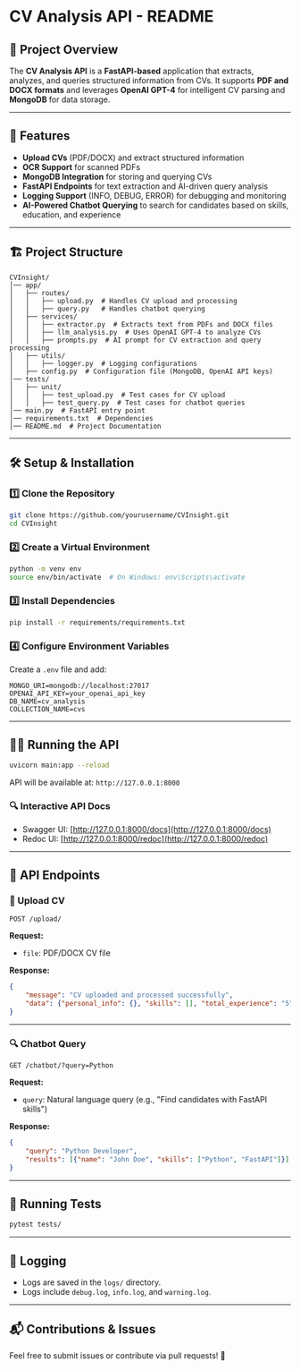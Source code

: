 # CV Analysis API - README

## 📌 Project Overview
The **CV Analysis API** is a **FastAPI-based** application that extracts, analyzes, and queries structured information from CVs. It supports **PDF and DOCX formats** and leverages **OpenAI GPT-4** for intelligent CV parsing and **MongoDB** for data storage.

---

## 🚀 Features
- **Upload CVs** (PDF/DOCX) and extract structured information
- **OCR Support** for scanned PDFs
- **MongoDB Integration** for storing and querying CVs
- **FastAPI Endpoints** for text extraction and AI-driven query analysis
- **Logging Support** (INFO, DEBUG, ERROR) for debugging and monitoring
- **AI-Powered Chatbot Querying** to search for candidates based on skills, education, and experience

---

## 🏗️ Project Structure
```
CVInsight/
│── app/
│   ├── routes/
│   │   ├── upload.py  # Handles CV upload and processing
│   │   ├── query.py   # Handles chatbot querying
│   ├── services/
│   │   ├── extractor.py  # Extracts text from PDFs and DOCX files
│   │   ├── llm_analysis.py  # Uses OpenAI GPT-4 to analyze CVs
│   │   ├── prompts.py  # AI prompt for CV extraction and query processing
│   ├── utils/
│   │   ├── logger.py  # Logging configurations
│   ├── config.py  # Configuration file (MongoDB, OpenAI API keys)
│── tests/
│   ├── unit/
│   │   ├── test_upload.py  # Test cases for CV upload
│   │   ├── test_query.py  # Test cases for chatbot queries
│── main.py  # FastAPI entry point
│── requirements.txt  # Dependencies
│── README.md  # Project Documentation
```

---

## 🛠️ Setup & Installation
### 1️⃣ Clone the Repository
```bash
git clone https://github.com/yourusername/CVInsight.git
cd CVInsight
```

### 2️⃣ Create a Virtual Environment
```bash
python -m venv env
source env/bin/activate  # On Windows: env\Scripts\activate
```

### 3️⃣ Install Dependencies
```bash
pip install -r requirements/requirements.txt
```

### 4️⃣ Configure Environment Variables
Create a `.env` file and add:
```
MONGO_URI=mongodb://localhost:27017
OPENAI_API_KEY=your_openai_api_key
DB_NAME=cv_analysis
COLLECTION_NAME=cvs
```

---

## 🏃‍♂️ Running the API
```bash
uvicorn main:app --reload
```
API will be available at: `http://127.0.0.1:8000`

### 🔍 Interactive API Docs
- Swagger UI: [http://127.0.0.1:8000/docs](http://127.0.0.1:8000/docs)
- Redoc UI: [http://127.0.0.1:8000/redoc](http://127.0.0.1:8000/redoc)

---

## 🔗 API Endpoints
### 📂 Upload CV
```http
POST /upload/
```
**Request:**
- `file`: PDF/DOCX CV file

**Response:**
```json
{
    "message": "CV uploaded and processed successfully",
    "data": {"personal_info": {}, "skills": [], "total_experience": "5"}
}
```

---

### 🔍 Chatbot Query
```http
GET /chatbot/?query=Python
```
**Request:**
- `query`: Natural language query (e.g., "Find candidates with FastAPI skills")

**Response:**
```json
{
    "query": "Python Developer",
    "results": [{"name": "John Doe", "skills": ["Python", "FastAPI"]}]
}
```

---

## 🧪 Running Tests
```bash
pytest tests/
```

---

## 📌 Logging
- Logs are saved in the `logs/` directory.
- Logs include `debug.log`, `info.log`, and `warning.log`.

---

## 📬 Contributions & Issues
Feel free to submit issues or contribute via pull requests! 🚀
